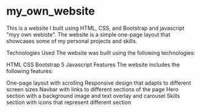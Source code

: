 # my_own_website
This is a website I built using HTML, CSS, and Bootstrap and javascript  "myy own webiste". The website is a simple one-page layout that showcases some of my personal projects and skills. 

Technologies Used
The website was built using the following technologies:

HTML
CSS
Bootstrap 5
Javascript
Features
The website includes the following features:

One-page layout with  scrolling
Responsive design that adapts to different screen sizes
Navbar with links to different sections of the page
Hero section with a background image and text overlay and carousel
Skills section with icons that represent different section
